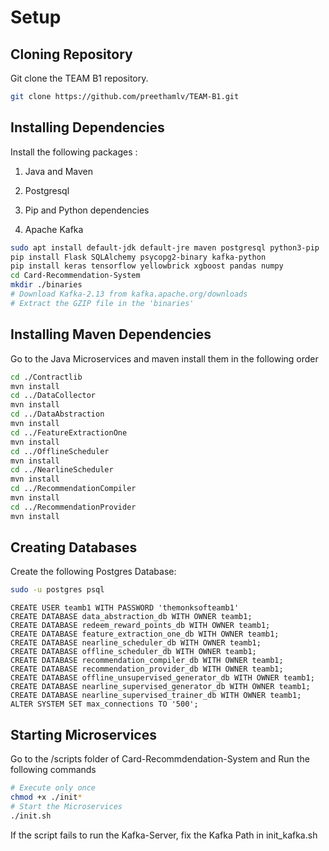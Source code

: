 # Setup

## Cloning Repository

Git clone the TEAM B1 repository.

```bash
git clone https://github.com/preethamlv/TEAM-B1.git
```

## Installing Dependencies

Install the following packages :

1. Java and Maven

2. Postgresql

3. Pip and Python dependencies

4. Apache Kafka

```bash
sudo apt install default-jdk default-jre maven postgresql python3-pip
pip install Flask SQLAlchemy psycopg2-binary kafka-python 
pip install keras tensorflow yellowbrick xgboost pandas numpy
cd Card-Recommendation-System
mkdir ./binaries
# Download Kafka-2.13 from kafka.apache.org/downloads
# Extract the GZIP file in the 'binaries'
```

## Installing Maven Dependencies

Go to the Java Microservices and maven install them in the following order

```bash
cd ./Contractlib
mvn install
cd ../DataCollector
mvn install
cd ../DataAbstraction
mvn install
cd ../FeatureExtractionOne
mvn install
cd ../OfflineScheduler
mvn install
cd ../NearlineScheduler
mvn install
cd ../RecommendationCompiler
mvn install
cd ../RecommendationProvider
mvn install
```

## Creating Databases

Create the following Postgres Database:

```bash
sudo -u postgres psql
```

```plsql
CREATE USER teamb1 WITH PASSWORD 'themonksofteamb1'
CREATE DATABASE data_abstraction_db WITH OWNER teamb1;
CREATE DATABASE redeem_reward_points_db WITH OWNER teamb1;
CREATE DATABASE feature_extraction_one_db WITH OWNER teamb1;
CREATE DATABASE nearline_scheduler_db WITH OWNER teamb1;
CREATE DATABASE offline_scheduler_db WITH OWNER teamb1;
CREATE DATABASE recommendation_compiler_db WITH OWNER teamb1;
CREATE DATABASE recommendation_provider_db WITH OWNER teamb1;
CREATE DATABASE offline_unsupervised_generator_db WITH OWNER teamb1;
CREATE DATABASE nearline_supervised_generator_db WITH OWNER teamb1;
CREATE DATABASE nearline_supervised_trainer_db WITH OWNER teamb1;
ALTER SYSTEM SET max_connections TO '500';
```

## Starting Microservices

Go to the /scripts folder of Card-Recommdendation-System  and Run the following commands

```bash
# Execute only once
chmod +x ./init*
# Start the Microservices
./init.sh
```

If the script fails to run the Kafka-Server, fix the Kafka Path in init_kafka.sh


